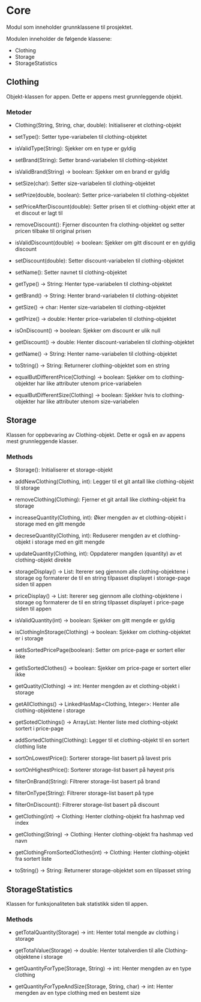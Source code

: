 # Core

Modul som inneholder grunnklassene til prosjektet.

Modulen inneholder de følgende klassene:

- Clothing
- Storage
- StorageStatistics

## Clothing

Objekt-klassen for appen. Dette er appens mest grunnleggende objekt.

### Metoder

- Clothing(String, String, char, double): Initialiserer et clothing-objekt

- setType(): Setter type-variabelen til clothing-objektet

- isValidType(String): Sjekker om en type er gyldig

- setBrand(String): Setter brand-variabelen til clothing-objektet

- isValidBrand(String) -> boolean: Sjekker om en brand er gyldig

- setSize(char): Setter size-variabelen til clothing-objektet

- setPrize(double, boolean): Setter price-variabelen til clothing-objektet

- setPriceAfterDiscount(double): Setter prisen til et clothing-objekt etter at et discout er lagt til

- removeDiscount(): Fjerner discounten fra clothing-objektet og setter pricen tilbake til original prisen

- isValidDiscount(double) -> boolean: Sjekker om gitt discount er en gyldig discount

- setDiscount(double): Setter discount-variabelen til clothing-objektet

- setName(): Setter navnet til clothing-objektet

- getType() -> String: Henter type-variabelen til clothing-objektet

- getBrand() -> String: Henter brand-variabelen til clothing-objektet

- getSize() -> char: Henter size-variabelen til clothing-objektet

- getPrize() -> double: Henter price-variabelen til clothing-objektet

- isOnDiscount() -> boolean: Sjekker om discount er ulik null

- getDiscount() -> double: Henter discount-variabelen til clothing-objektet

- getName() -> String: Henter name-variabelen til clothing-objektet

- toString() -> String: Returnerer clothing-objektet som en string

- equalButDifferentPrice(Clothing) -> boolean: Sjekker om to clothing-objekter har like attributer utenom price-variabelen

- equalButDifferentSize(Clothing) -> boolean: Sjekker hvis to clothing-objekter har like attributer utenom size-variabelen

## Storage

Klassen for oppbevaring av Clothing-objekt. Dette er også en av appens mest grunnleggende klasser.

### Methods

- Storage(): Initialiserer et storage-objekt

- addNewClothing(Clothing, int): Legger til et git antall like clothing-objekt til storage

- removeClothing(Clothing): Fjerner et git antall like clothing-objekt fra storage

- increaseQuantity(Clothing, int): Øker mengden av et clothing-objekt i storage med en gitt mengde

- decreseQuantity(Clothing, int): Reduserer mengden av et clothing-objekt i storage med en gitt mengde

- updateQuantity(Clothing, int): Oppdaterer mangden (quantity) av et clothing-objekt direkte

- storageDisplay() -> List<String>: Itererer seg gjennom alle clothing-objektene i storage og formaterer de til en string tilpasset displayet i storage-page siden til appen

- priceDisplay() -> List<String>: Itererer seg gjennom alle clothing-objektene i storage og formaterer de til en string tilpasset displayet i price-page siden til appen 

- isValidQuantity(int) -> boolean: Sjekker om gitt mengde er gyldig 

- isClothingInStorage(Clothing) -> boolean: Sjekker om clothing-objektet er i storage

- setIsSortedPricePage(boolean): Setter om price-page er sortert eller ikke

- getIsSortedClothes() -> boolean: Sjekker om price-page er sortert eller ikke

- getQuatity(Clothing) -> int: Henter mengden av et clothing-objekt i storage 

- getAllClothings() -> LinkedHasMap<Clothing, Integer>: Henter alle clothing-objektene i storage

- getSotedClothings() -> ArrayList<Clothing>: Henter liste med clothing-objekt sortert i price-page

- addSortedClothing(Clothing): Legger til et clothing-objekt til en sortert clothing liste

- sortOnLowestPrice(): Sorterer storage-list basert på lavest pris

- sortOnHighestPrice(): Sorterer storage-list basert på høyest pris

- filterOnBrand(String): Filtrerer storage-list basert på brand

- filterOnType(String): Filtrerer storage-list basert på type

- filterOnDiscount(): Filtrerer storage-list basert på discount 

- getClothing(int) -> Clothing: Henter clothing-objekt fra hashmap ved index

- getClothing(String) -> Clothing: Henter clothing-objekt fra hashmap ved navn

- getClothingFromSortedClothes(int) -> Clothing: Henter clothing-objekt fra sortert liste

- toString() -> String: Returnerer storage-objektet som en tilpasset string


## StorageStatistics

Klassen for funksjonaliteten bak statistikk siden til appen.

### Methods

- getTotalQuantity(Storage) -> int: Henter total mengde av clothing i storage 

- getTotalValue(Storage) -> double: Henter totalverdien til alle Clothing-objektene i storage

- getQuantityForType(Storage, String) -> int: Henter mengden av en type clothing

- getQuantityForTypeAndSize(Storage, String, char) -> int: Henter mengden av en type clothing med en bestemt size
